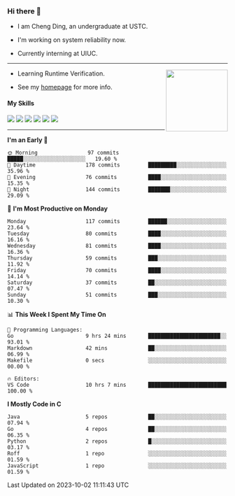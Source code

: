 ### Hi there 👋

* I am Cheng Ding, an undergraduate at USTC.
  
* I'm working on system reliability now.

* Currently interning at UIUC.

---

<img align="right" height="141" src="https://stats-of-repos-onds.vercel.app/api?username=IrisesD&theme=tokyonight&show_icons=true&count_private=true">

-  Learning Runtime Verification.

-  See my [homepage](https://irisesd.github.io) for more info.

#### My Skills

![](https://img.shields.io/badge/C++-65318e?logo=cplusplus&logoColor=fff)
![](https://img.shields.io/badge/Python-3e74a2?logo=python&logoColor=fff)
![](https://img.shields.io/badge/C-5654a2?logo=c&logoColor=fff)
![](https://img.shields.io/badge/Go-00aaff?logo=go&logoColor=fff)
![](https://img.shields.io/badge/Docker-0088ff?logo=docker&logoColor=fff)
![](https://img.shields.io/badge/Apache-D22128?logo=apache&logoColor=fff)

---
<!--START_SECTION:waka-->
**I'm an Early 🐤** 

```text
🌞 Morning                97 commits          █████░░░░░░░░░░░░░░░░░░░░   19.60 % 
🌆 Daytime                178 commits         █████████░░░░░░░░░░░░░░░░   35.96 % 
🌃 Evening                76 commits          ████░░░░░░░░░░░░░░░░░░░░░   15.35 % 
🌙 Night                  144 commits         ███████░░░░░░░░░░░░░░░░░░   29.09 % 
```
📅 **I'm Most Productive on Monday** 

```text
Monday                   117 commits         ██████░░░░░░░░░░░░░░░░░░░   23.64 % 
Tuesday                  80 commits          ████░░░░░░░░░░░░░░░░░░░░░   16.16 % 
Wednesday                81 commits          ████░░░░░░░░░░░░░░░░░░░░░   16.36 % 
Thursday                 59 commits          ███░░░░░░░░░░░░░░░░░░░░░░   11.92 % 
Friday                   70 commits          ████░░░░░░░░░░░░░░░░░░░░░   14.14 % 
Saturday                 37 commits          ██░░░░░░░░░░░░░░░░░░░░░░░   07.47 % 
Sunday                   51 commits          ███░░░░░░░░░░░░░░░░░░░░░░   10.30 % 
```


📊 **This Week I Spent My Time On** 

```text
💬 Programming Languages: 
Go                       9 hrs 24 mins       ███████████████████████░░   93.01 % 
Markdown                 42 mins             ██░░░░░░░░░░░░░░░░░░░░░░░   06.99 % 
Makefile                 0 secs              ░░░░░░░░░░░░░░░░░░░░░░░░░   00.00 % 

🔥 Editors: 
VS Code                  10 hrs 7 mins       █████████████████████████   100.00 % 
```

**I Mostly Code in C** 

```text
Java                     5 repos             ██░░░░░░░░░░░░░░░░░░░░░░░   07.94 % 
Go                       4 repos             ██░░░░░░░░░░░░░░░░░░░░░░░   06.35 % 
Python                   2 repos             █░░░░░░░░░░░░░░░░░░░░░░░░   03.17 % 
Roff                     1 repo              ░░░░░░░░░░░░░░░░░░░░░░░░░   01.59 % 
JavaScript               1 repo              ░░░░░░░░░░░░░░░░░░░░░░░░░   01.59 % 
```




 Last Updated on 2023-10-02 11:11:43 UTC
<!--END_SECTION:waka-->
